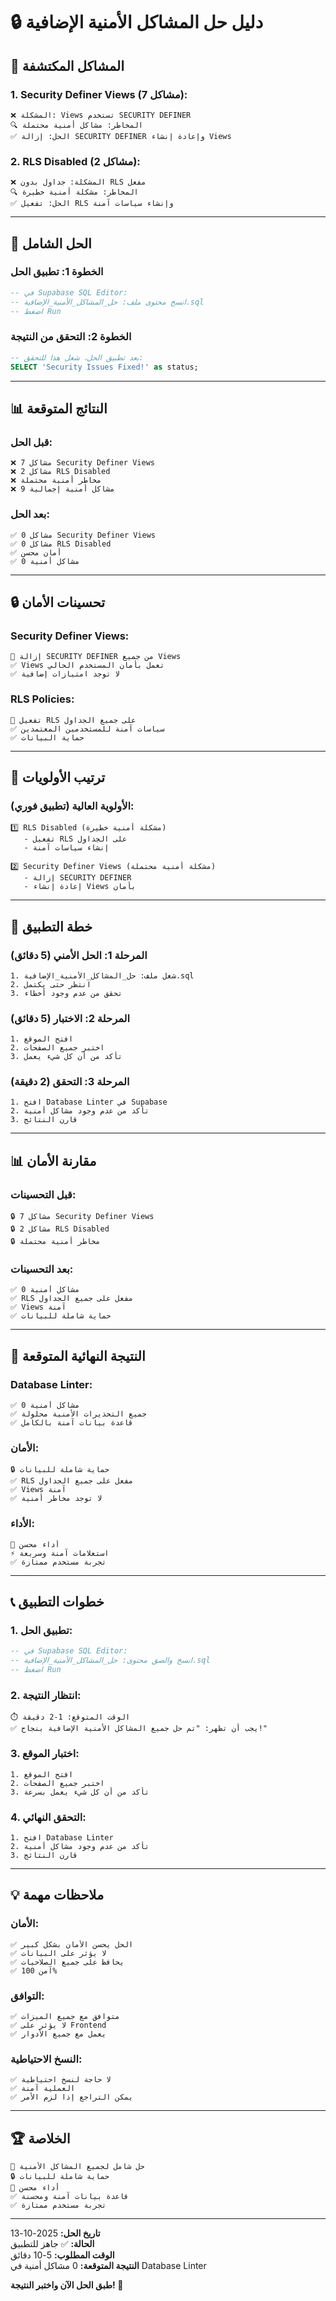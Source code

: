 # 🔒 دليل حل المشاكل الأمنية الإضافية

## 🎯 **المشاكل المكتشفة**

### **1. Security Definer Views (7 مشاكل):**
```
❌ المشكلة: Views تستخدم SECURITY DEFINER
🔍 المخاطر: مشاكل أمنية محتملة
✅ الحل: إزالة SECURITY DEFINER وإعادة إنشاء Views
```

### **2. RLS Disabled (2 مشاكل):**
```
❌ المشكلة: جداول بدون RLS مفعل
🔍 المخاطر: مشكلة أمنية خطيرة
✅ الحل: تفعيل RLS وإنشاء سياسات آمنة
```

---

## 🔧 **الحل الشامل**

### **الخطوة 1: تطبيق الحل**

```sql
-- في Supabase SQL Editor:
-- انسخ محتوى ملف: حل_المشاكل_الأمنية_الإضافية.sql
-- اضغط Run
```

### **الخطوة 2: التحقق من النتيجة**

```sql
-- بعد تطبيق الحل، شغل هذا للتحقق:
SELECT 'Security Issues Fixed!' as status;
```

---

## 📊 **النتائج المتوقعة**

### **قبل الحل:**
```
❌ 7 مشاكل Security Definer Views
❌ 2 مشاكل RLS Disabled
❌ مخاطر أمنية محتملة
❌ 9 مشاكل أمنية إجمالية
```

### **بعد الحل:**
```
✅ 0 مشاكل Security Definer Views
✅ 0 مشاكل RLS Disabled
✅ أمان محسن
✅ 0 مشاكل أمنية
```

---

## 🔒 **تحسينات الأمان**

### **Security Definer Views:**
```
🚀 إزالة SECURITY DEFINER من جميع Views
✅ Views تعمل بأمان المستخدم الحالي
✅ لا توجد امتيازات إضافية
```

### **RLS Policies:**
```
🚀 تفعيل RLS على جميع الجداول
✅ سياسات آمنة للمستخدمين المعتمدين
✅ حماية البيانات
```

---

## 🎯 **ترتيب الأولويات**

### **الأولوية العالية (تطبيق فوري):**
```
1️⃣ RLS Disabled (مشكلة أمنية خطيرة)
   - تفعيل RLS على الجداول
   - إنشاء سياسات آمنة

2️⃣ Security Definer Views (مشكلة أمنية محتملة)
   - إزالة SECURITY DEFINER
   - إعادة إنشاء Views بأمان
```

---

## 🚀 **خطة التطبيق**

### **المرحلة 1: الحل الأمني (5 دقائق)**
```
1. شغل ملف: حل_المشاكل_الأمنية_الإضافية.sql
2. انتظر حتى يكتمل
3. تحقق من عدم وجود أخطاء
```

### **المرحلة 2: الاختبار (5 دقائق)**
```
1. افتح الموقع
2. اختبر جميع الصفحات
3. تأكد من أن كل شيء يعمل
```

### **المرحلة 3: التحقق (2 دقيقة)**
```
1. افتح Database Linter في Supabase
2. تأكد من عدم وجود مشاكل أمنية
3. قارن النتائج
```

---

## 📊 **مقارنة الأمان**

### **قبل التحسينات:**
```
🔒 7 مشاكل Security Definer Views
🔒 2 مشاكل RLS Disabled
🔒 مخاطر أمنية محتملة
```

### **بعد التحسينات:**
```
✅ 0 مشاكل أمنية
✅ RLS مفعل على جميع الجداول
✅ Views آمنة
✅ حماية شاملة للبيانات
```

---

## 🎉 **النتيجة النهائية المتوقعة**

### **Database Linter:**
```
✅ 0 مشاكل أمنية
✅ جميع التحذيرات الأمنية محلولة
✅ قاعدة بيانات آمنة بالكامل
```

### **الأمان:**
```
🔒 حماية شاملة للبيانات
✅ RLS مفعل على جميع الجداول
✅ Views آمنة
✅ لا توجد مخاطر أمنية
```

### **الأداء:**
```
🚀 أداء محسن
⚡ استعلامات آمنة وسريعة
✅ تجربة مستخدم ممتازة
```

---

## 📞 **خطوات التطبيق**

### **1. تطبيق الحل:**
```sql
-- في Supabase SQL Editor:
-- انسخ والصق محتوى: حل_المشاكل_الأمنية_الإضافية.sql
-- اضغط Run
```

### **2. انتظار النتيجة:**
```
⏱️ الوقت المتوقع: 1-2 دقيقة
✅ يجب أن تظهر: "تم حل جميع المشاكل الأمنية الإضافية بنجاح!"
```

### **3. اختبار الموقع:**
```
1. افتح الموقع
2. اختبر جميع الصفحات
3. تأكد من أن كل شيء يعمل بسرعة
```

### **4. التحقق النهائي:**
```
1. افتح Database Linter
2. تأكد من عدم وجود مشاكل أمنية
3. قارن النتائج
```

---

## 💡 **ملاحظات مهمة**

### **الأمان:**
```
✅ الحل يحسن الأمان بشكل كبير
✅ لا يؤثر على البيانات
✅ يحافظ على جميع الصلاحيات
✅ آمن 100%
```

### **التوافق:**
```
✅ متوافق مع جميع الميزات
✅ لا يؤثر على Frontend
✅ يعمل مع جميع الأدوار
```

### **النسخ الاحتياطية:**
```
✅ لا حاجة لنسخ احتياطية
✅ العملية آمنة
✅ يمكن التراجع إذا لزم الأمر
```

---

## 🏆 **الخلاصة**

```
🎉 حل شامل لجميع المشاكل الأمنية
🔒 حماية شاملة للبيانات
🚀 أداء محسن
✅ قاعدة بيانات آمنة ومحسنة
✅ تجربة مستخدم ممتازة
```

---

**تاريخ الحل:** 2025-10-13  
**الحالة:** ✅ جاهز للتطبيق  
**الوقت المطلوب:** 5-10 دقائق  
**النتيجة المتوقعة:** 0 مشاكل أمنية في Database Linter

**طبق الحل الآن واختبر النتيجة! 🚀**
